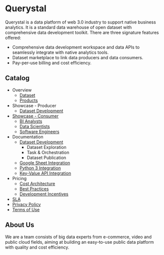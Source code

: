 # Querystal

Querystal is a data platform of web 3.0 industry to support native business analytics. It is a standard data warehouse
of open dataset with comprehensive data development toolkit. There are three signature features offered:

* Comprehensive data development workspace and data APIs to seamlessly integrate with native analytics tools.
* Dataset marketplace to link data producers and data consumers.
* Pay-per-use billing and cost efficiency.

## Catalog

* Overview
    * [Dataset](./overview/dataset.md)
    * [Products](./overview/products.md)
* Showcase - Producer
    * [Dataset Development](./producer/developers.md)
* [Showcase - Consumer](./consumer/README.md)
    * [BI Analysts](./consumer/bi.md)
    * [Data Scientists](./consumer/ds.md)
    * [Software Engineers](./consumer/se.md)
* Documentation
    * [Dataset Development](docs/dev/datasetdev.md)
        * Dataset Exploration
        * Task & Orchestration
        * Dataset Publication
    * [Google Sheet Integration](docs/googlesheet/googlesheet-add-on.md)
    * [Python 3 Integration](docs/python/python-sdk.md)
    * [Key-Value API Integration](docs/kv/kv.md)
* Pricing
    * [Cost Architecture](pricing/pricing-arch.md)
    * [Best Practices](pricing/bestp.md)
    * [Development Incentives](pricing/incentives.md)
* [SLA](sla/README.md)
* [Privacy Policy](./privacypolicy.md)
* [Terms of Use](./terms.md)

## About Us

We are a team consists of big data experts from e-commerce, video and public cloud fields, aiming at building an
easy-to-use public data platform with quality and cost efficiency.